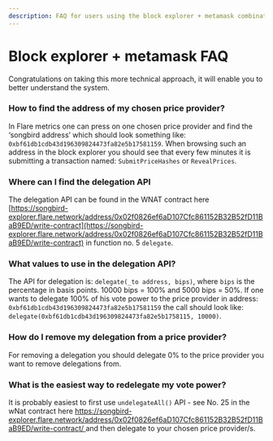 ```yaml
---
description: FAQ for users using the block explorer + metamask combination.
---
```


# Block explorer + metamask FAQ

Congratulations on taking this more technical approach, it will enable you to better understand the system.

### How to find the address of my chosen price provider?

In Flare metrics one can press on one chosen price provider and find the ‘songbird address’ which should look something like: `0xbf61db1cdb43d196309824473fa82e5b17581159`. When browsing such an address in the block explorer you should see that every few minutes it is submitting a transaction named: `SubmitPriceHashes` or `RevealPrices`.

### Where can I find the delegation API

The delegation API can be found in the WNAT contract here [https://songbird-explorer.flare.network/address/0x02f0826ef6aD107Cfc861152B32B52fD11BaB9ED/write-contract](https://songbird-explorer.flare.network/address/0x02f0826ef6aD107Cfc861152B32B52fD11BaB9ED/write-contract) in function no. 5 `delegate`.

### What values to use in the delegation API?

The API for delegation is: `delegate(_to address, bips)`, where `bips` is the percentage in basis points. 10000 bips = 100% and 5000 bips = 50%. If one wants to delegate 100% of his vote power to the price provider in address: `0xbf61db1cdb43d196309824473fa82e5b17581159` the call should look like: `delegate(0xbf61db1cdb43d196309824473fa82e5b1758115, 10000)`.

### How do I remove my delegation from a price provider?

For removing a delegation you should delegate 0% to the price provider you want to remove delegations from.

### What is the easiest way to redelegate my vote power?

It is probably easiest to first use `undelegateAll()` API - see No. 25 in the wNat contract here [https://songbird-explorer.flare.network/address/0x02f0826ef6aD107Cfc861152B32B52fD11BaB9ED/write-contract/ ](https://songbird-explorer.flare.network/address/0x02f0826ef6aD107Cfc861152B32B52fD11BaB9ED/write-contract/)and then delegate to your chosen price provider/s.
